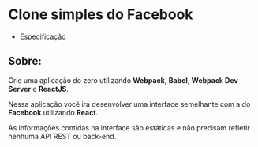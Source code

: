 # Clone simples do Facebook

- [Especificação](https://github.com/Rocketseat/bootcamp-gostack-desafio-04/blob/master/README.md#desafio-04-introdu%C3%A7%C3%A3o-ao-react)

## Sobre:

Crie uma aplicação do zero utilizando **Webpack**, **Babel**, **Webpack Dev Server** e **ReactJS**.

Nessa aplicação você irá desenvolver uma interface semelhante com a do **Facebook** utilizando **React**.

As informações contidas na interface são estáticas e não precisam refletir nenhuma API REST ou back-end.
